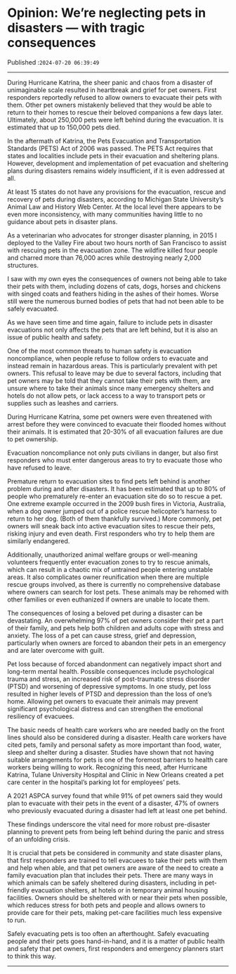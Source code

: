 # Opinion: We’re neglecting pets in disasters — with tragic consequences

Published :`2024-07-20 06:39:49`

---

During Hurricane Katrina, the sheer panic and chaos from a disaster of unimaginable scale resulted in heartbreak and grief for pet owners. First responders reportedly refused to allow owners to evacuate their pets with them. Other pet owners mistakenly believed that they would be able to return to their homes to rescue their beloved companions a few days later. Ultimately, about 250,000 pets were left behind during the evacuation. It is estimated that up to 150,000 pets died.

In the aftermath of Katrina, the Pets Evacuation and Transportation Standards (PETS) Act of 2006 was passed. The PETS Act requires that states and localities include pets in their evacuation and sheltering plans. However, development and implementation of pet evacuation and sheltering plans during disasters remains widely insufficient, if it is even addressed at all.

At least 15 states do not have any provisions for the evacuation, rescue and recovery of pets during disasters, according to Michigan State University’s Animal Law and History Web Center. At the local level there appears to be even more inconsistency, with many communities having little to no guidance about pets in disaster plans.

As a veterinarian who advocates for stronger disaster planning, in 2015 I deployed to the Valley Fire about two hours north of San Francisco to assist with rescuing pets in the evacuation zone. The wildfire killed four people and charred more than 76,000 acres while destroying nearly 2,000 structures.

I saw with my own eyes the consequences of owners not being able to take their pets with them, including dozens of cats, dogs, horses and chickens with singed coats and feathers hiding in the ashes of their homes. Worse still were the numerous burned bodies of pets that had not been able to be safely evacuated.

As we have seen time and time again, failure to include pets in disaster evacuations not only affects the pets that are left behind, but it is also an issue of public health and safety.

One of the most common threats to human safety is evacuation noncompliance, when people refuse to follow orders to evacuate and instead remain in hazardous areas. This is particularly prevalent with pet owners. This refusal to leave may be due to several factors, including that pet owners may be told that they cannot take their pets with them, are unsure where to take their animals since many emergency shelters and hotels do not allow pets, or lack access to a way to transport pets or supplies such as leashes and carriers.

During Hurricane Katrina, some pet owners were even threatened with arrest before they were convinced to evacuate their flooded homes without their animals. It is estimated that 20-30% of all evacuation failures are due to pet ownership.

Evacuation noncompliance not only puts civilians in danger, but also first responders who must enter dangerous areas to try to evacuate those who have refused to leave.

Premature return to evacuation sites to find pets left behind is another problem during and after disasters. It has been estimated that up to 80% of people who prematurely re-enter an evacuation site do so to rescue a pet. One extreme example occurred in the 2009 bush fires in Victoria, Australia, when a dog owner jumped out of a police rescue helicopter’s harness to return to her dog. (Both of them thankfully survived.) More commonly, pet owners will sneak back into active evacuation sites to rescue their pets, risking injury and even death. First responders who try to help them are similarly endangered.

Additionally, unauthorized animal welfare groups or well-meaning volunteers frequently enter evacuation zones to try to rescue animals, which can result in a chaotic mix of untrained people entering unstable areas. It also complicates owner reunification when there are multiple rescue groups involved, as there is currently no comprehensive database where owners can search for lost pets. These animals may be rehomed with other families or even euthanized if owners are unable to locate them.

The consequences of losing a beloved pet during a disaster can be devastating. An overwhelming 97% of pet owners consider their pet a part of their family, and pets help both children and adults cope with stress and anxiety. The loss of a pet can cause stress, grief and depression, particularly when owners are forced to abandon their pets in an emergency and are later overcome with guilt.

Pet loss because of forced abandonment can negatively impact short and long-term mental health. Possible consequences include psychological trauma and stress, an increased risk of post-traumatic stress disorder (PTSD) and worsening of depressive symptoms. In one study, pet loss resulted in higher levels of PTSD and depression than the loss of one’s home. Allowing pet owners to evacuate their animals may prevent significant psychological distress and can strengthen the emotional resiliency of evacuees.

The basic needs of health care workers who are needed badly on the front lines should also be considered during a disaster. Health care workers have cited pets, family and personal safety as more important than food, water, sleep and shelter during a disaster. Studies have shown that not having suitable arrangements for pets is one of the foremost barriers to health care workers being willing to work. Recognizing this need, after Hurricane Katrina, Tulane University Hospital and Clinic in New Orleans created a pet care center in the hospital’s parking lot for employees’ pets.

A 2021 ASPCA survey found that while 91% of pet owners said they would plan to evacuate with their pets in the event of a disaster, 47% of owners who previously evacuated during a disaster had left at least one pet behind.

These findings underscore the vital need for more robust pre-disaster planning to prevent pets from being left behind during the panic and stress of an unfolding crisis.

It is crucial that pets be considered in community and state disaster plans, that first responders are trained to tell evacuees to take their pets with them and help when able, and that pet owners are aware of the need to create a family evacuation plan that includes their pets. There are many ways in which animals can be safely sheltered during disasters, including in pet-friendly evacuation shelters, at hotels or in temporary animal housing facilities. Owners should be sheltered with or near their pets when possible, which reduces stress for both pets and people and allows owners to provide care for their pets, making pet-care facilities much less expensive to run.

Safely evacuating pets is too often an afterthought. Safely evacuating people and their pets goes hand-in-hand, and it is a matter of public health and safety that pet owners, first responders and emergency planners start to think this way.

---


